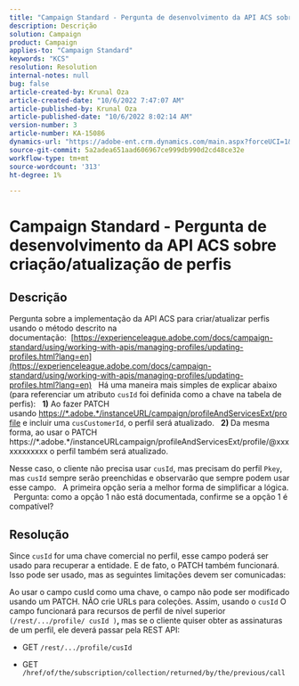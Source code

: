 ```yaml
---
title: "Campaign Standard - Pergunta de desenvolvimento da API ACS sobre criação/atualização de perfis"
description: Descrição
solution: Campaign
product: Campaign
applies-to: "Campaign Standard"
keywords: "KCS"
resolution: Resolution
internal-notes: null
bug: false
article-created-by: Krunal Oza
article-created-date: "10/6/2022 7:47:07 AM"
article-published-by: Krunal Oza
article-published-date: "10/6/2022 8:02:14 AM"
version-number: 3
article-number: KA-15086
dynamics-url: "https://adobe-ent.crm.dynamics.com/main.aspx?forceUCI=1&pagetype=entityrecord&etn=knowledgearticle&id=a100990e-4b45-ed11-bba2-002248086a27"
source-git-commit: 5a2adea651aad606967ce999db990d2cd48ce32e
workflow-type: tm+mt
source-wordcount: '313'
ht-degree: 1%

---
```


# Campaign Standard - Pergunta de desenvolvimento da API ACS sobre criação/atualização de perfis

## Descrição


Pergunta sobre a implementação da API ACS para criar/atualizar perfis usando o método descrito na documentação:  [https://experienceleague.adobe.com/docs/campaign-standard/using/working-with-apis/managing-profiles/updating-profiles.html?lang=en](https://experienceleague.adobe.com/docs/campaign-standard/using/working-with-apis/managing-profiles/updating-profiles.html?lang=en)
 
Há uma maneira mais simples de explicar abaixo (para referenciar um atributo `cusId` foi definida como a chave na tabela de perfis):
 
<b>1)</b> Ao fazer PATCH usando [https://\*.adobe.\*/instanceURL/campaign/profileAndServicesExt/profile](https://na01.safelinks.protection.outlook.com/?url=https://mc.adobe.io/unilever-mkt-stage1/campaign/profileAndServicesExt/profile&amp;amp;data=02%7c01%7c%7c7ae64aa57f294ebc9d7d08d4bd48ea2f%7cfa7b1b5a7b34438794aed2c178decee1%7c0%7c0%7c636341568263078022&amp;amp;sdata=EVqAIvzLyFYiHf18eFGtnFm9ya/lLg2YfH5T3xer/9E%3D&amp;amp;reserved=0) e incluir uma `cusCustomerId`, o perfil será atualizado.
 
<b>2) </b>Da mesma forma, ao usar o PATCH https://\*.adobe.\*/instanceURLcampaign/profileAndServicesExt/profile/@xxxxxxxxxxxx o perfil também será atualizado.

Nesse caso, o cliente não precisa usar `cusId`, mas precisam do perfil `Pkey`, mas `cusId` sempre serão preenchidas e observarão que sempre podem usar esse campo.
 
A primeira opção seria a melhor forma de simplificar a lógica.
 
Pergunta: como a opção 1 não está documentada, confirme se a opção 1 é compatível?


## Resolução


Since `cusId` for uma chave comercial no perfil, esse campo poderá ser usado para recuperar a entidade.
E de fato, o PATCH também funcionará.
Isso pode ser usado, mas as seguintes limitações devem ser comunicadas:

Ao usar o campo cusId como uma chave, o campo não pode ser modificado usando um PATCH.
NÃO crie URLs para coleções.
Assim, usando o `cusId` O campo funcionará para recursos de perfil de nível superior `(/rest/.../profile/ cusId )`<b>, </b>mas se o cliente quiser obter as assinaturas de um perfil, ele deverá passar pela REST API:

- GET `/rest/.../profile/cusId`




- GET `/href/of/the/subscription/collection/returned/by/the/previous/call`

